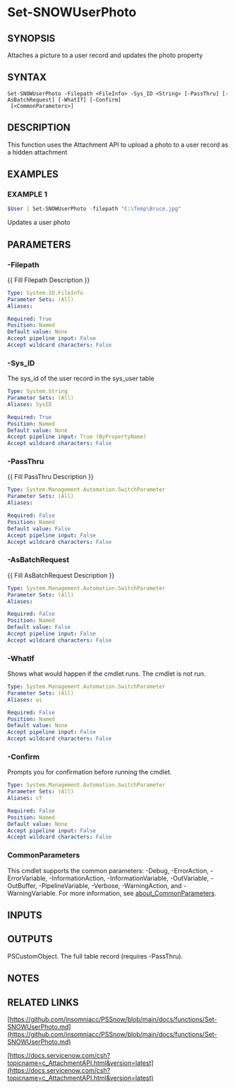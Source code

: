 ﻿---
external help file: PSSnow-help.xml
Module Name: PSSnow
online version: docs/functions/Set-SNOWUserPhoto.md
schema: 2.0.0
---

# Set-SNOWUserPhoto

## SYNOPSIS
Attaches a picture to a user record and updates the photo property

## SYNTAX

```
Set-SNOWUserPhoto -Filepath <FileInfo> -Sys_ID <String> [-PassThru] [-AsBatchRequest] [-WhatIf] [-Confirm]
 [<CommonParameters>]
```

## DESCRIPTION
This function uses the Attachment API to upload a photo to a user record as a hidden attachment

## EXAMPLES

### EXAMPLE 1
```powershell
$User | Set-SNOWUserPhoto -filepath "C:\Temp\Bruce.jpg"
```

Updates a user photo

## PARAMETERS

### -Filepath
{{ Fill Filepath Description }}

```yaml
Type: System.IO.FileInfo
Parameter Sets: (All)
Aliases:

Required: True
Position: Named
Default value: None
Accept pipeline input: False
Accept wildcard characters: False
```

### -Sys_ID
The sys_id of the user record in the sys_user table

```yaml
Type: System.String
Parameter Sets: (All)
Aliases: SysID

Required: True
Position: Named
Default value: None
Accept pipeline input: True (ByPropertyName)
Accept wildcard characters: False
```

### -PassThru
{{ Fill PassThru Description }}

```yaml
Type: System.Management.Automation.SwitchParameter
Parameter Sets: (All)
Aliases:

Required: False
Position: Named
Default value: False
Accept pipeline input: False
Accept wildcard characters: False
```

### -AsBatchRequest
{{ Fill AsBatchRequest Description }}

```yaml
Type: System.Management.Automation.SwitchParameter
Parameter Sets: (All)
Aliases:

Required: False
Position: Named
Default value: False
Accept pipeline input: False
Accept wildcard characters: False
```

### -WhatIf
Shows what would happen if the cmdlet runs.
The cmdlet is not run.

```yaml
Type: System.Management.Automation.SwitchParameter
Parameter Sets: (All)
Aliases: wi

Required: False
Position: Named
Default value: None
Accept pipeline input: False
Accept wildcard characters: False
```

### -Confirm
Prompts you for confirmation before running the cmdlet.

```yaml
Type: System.Management.Automation.SwitchParameter
Parameter Sets: (All)
Aliases: cf

Required: False
Position: Named
Default value: None
Accept pipeline input: False
Accept wildcard characters: False
```

### CommonParameters
This cmdlet supports the common parameters: -Debug, -ErrorAction, -ErrorVariable, -InformationAction, -InformationVariable, -OutVariable, -OutBuffer, -PipelineVariable, -Verbose, -WarningAction, and -WarningVariable. For more information, see [about_CommonParameters](http://go.microsoft.com/fwlink/?LinkID=113216).

## INPUTS

## OUTPUTS

PSCustomObject. The full table record (requires -PassThru).
## NOTES

## RELATED LINKS

[https://github.com/insomniacc/PSSnow/blob/main/docs/functions/Set-SNOWUserPhoto.md](https://github.com/insomniacc/PSSnow/blob/main/docs/functions/Set-SNOWUserPhoto.md)

[https://docs.servicenow.com/csh?topicname=c_AttachmentAPI.html&version=latest](https://docs.servicenow.com/csh?topicname=c_AttachmentAPI.html&version=latest)


